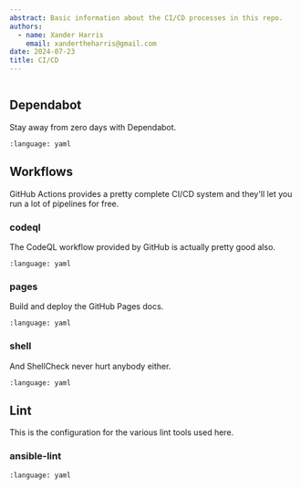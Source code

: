 ```yaml
---
abstract: Basic information about the CI/CD processes in this repo.
authors:
  - name: Xander Harris
    email: xandertheharris@gmail.com
date: 2024-07-23
title: CI/CD
---
```


```{contents}
```

## Dependabot

Stay away from zero days with Dependabot.

```{literalinclude} /.github/dependabot.yml
:language: yaml
```

## Workflows

GitHub Actions provides a pretty complete CI/CD system and they'll let you
run a lot of pipelines for free.

### codeql

The CodeQL workflow provided by GitHub is actually pretty good also.

```{literalinclude} .github/workflows/codeql.yml
:language: yaml
```

### pages

Build and deploy the GitHub Pages docs.

```{literalinclude} .github/workflows/pages.yml
:language: yaml
```

### shell

And ShellCheck never hurt anybody either.

```{literalinclude} .github/workflows/shell.yml
:language: yaml
```

## Lint

This is the configuration for the various lint tools used here.

### ansible-lint

```{literalinclude} .ansible-lint
:language: yaml
```
